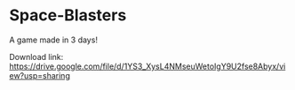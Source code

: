 # Space-Blasters
 A game made in 3 days!

Download link: https://drive.google.com/file/d/1YS3_XysL4NMseuWetoIgY9U2fse8Abyx/view?usp=sharing
